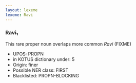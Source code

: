 ```yaml
---
layout: lexeme
lexeme: Ravi
---
```


###  Ravi₁

This rare proper noun overlaps more common *Ravi* (FIXME)
* UPOS:  PROPN
* in KOTUS dictionary under:  5
* Origin:  finer
* Possible NER class:  FIRST
* Blacklisted:  PROPN-BLOCKING

